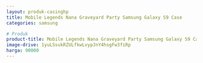 ```yaml
---
layout: produk-casinghp
title: Mobile Legends Nana Graveyard Party Samsung Galaxy S9 Case
categories: samsung

# Produk
product-title: Mobile Legends Nana Graveyard Party Samsung Galaxy S9 Case
image-drive: 1yuLSsukRZULfkwLvypJnY4hsgFw3fiRp
harga: 90000
---
```

